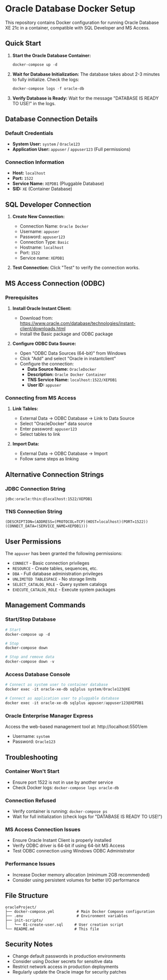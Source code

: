 # Oracle Database Docker Setup

This repository contains Docker configuration for running Oracle Database XE 21c in a container, compatible with SQL Developer and MS Access.

## Quick Start

1. **Start the Oracle Database Container:**
   ```powershell
   docker-compose up -d
   ```

2. **Wait for Database Initialization:**
   The database takes about 2-3 minutes to fully initialize. Check the logs:
   ```powershell
   docker-compose logs -f oracle-db
   ```

3. **Verify Database is Ready:**
   Wait for the message "DATABASE IS READY TO USE!" in the logs.

## Database Connection Details

### Default Credentials
- **System User:** `system` / `Oracle123`
- **Application User:** `appuser` / `appuser123` (Full permissions)

### Connection Information
- **Host:** `localhost`
- **Port:** `1522`
- **Service Name:** `XEPDB1` (Pluggable Database)
- **SID:** `XE` (Container Database)

## SQL Developer Connection

1. **Create New Connection:**
   - Connection Name: `Oracle Docker`
   - Username: `appuser`
   - Password: `appuser123`
   - Connection Type: `Basic`
   - Hostname: `localhost`
   - Port: `1522`
   - Service name: `XEPDB1`

2. **Test Connection:**
   Click "Test" to verify the connection works.

## MS Access Connection (ODBC)

### Prerequisites
1. **Install Oracle Instant Client:**
   - Download from: https://www.oracle.com/database/technologies/instant-client/downloads.html
   - Install the Basic package and ODBC package

2. **Configure ODBC Data Source:**
   - Open "ODBC Data Sources (64-bit)" from Windows
   - Click "Add" and select "Oracle in instantclient"
   - Configure the connection:
     - **Data Source Name:** `OracleDocker`
     - **Description:** `Oracle Docker Container`
     - **TNS Service Name:** `localhost:1522/XEPDB1`
     - **User ID:** `appuser`

### Connecting from MS Access
1. **Link Tables:**
   - External Data → ODBC Database → Link to Data Source
   - Select "OracleDocker" data source
   - Enter password: `appuser123`
   - Select tables to link

2. **Import Data:**
   - External Data → ODBC Database → Import
   - Follow same steps as linking

## Alternative Connection Strings

### JDBC Connection String
```
jdbc:oracle:thin:@localhost:1522/XEPDB1
```

### TNS Connection String
```
(DESCRIPTION=(ADDRESS=(PROTOCOL=TCP)(HOST=localhost)(PORT=1522))(CONNECT_DATA=(SERVICE_NAME=XEPDB1)))
```

## User Permissions

The `appuser` has been granted the following permissions:
- `CONNECT` - Basic connection privileges
- `RESOURCE` - Create tables, sequences, etc.
- `DBA` - Full database administration privileges
- `UNLIMITED TABLESPACE` - No storage limits
- `SELECT_CATALOG_ROLE` - Query system catalogs
- `EXECUTE_CATALOG_ROLE` - Execute system packages

## Management Commands

### Start/Stop Database
```powershell
# Start
docker-compose up -d

# Stop
docker-compose down

# Stop and remove data
docker-compose down -v
```

### Access Database Console
```powershell
# Connect as system user to container database
docker exec -it oracle-xe-db sqlplus system/Oracle123@XE

# Connect as application user to pluggable database
docker exec -it oracle-xe-db sqlplus appuser/appuser123@XEPDB1
```

### Oracle Enterprise Manager Express
Access the web-based management tool at: http://localhost:5501/em

- Username: `system`
- Password: `Oracle123`

## Troubleshooting

### Container Won't Start
- Ensure port 1522 is not in use by another service
- Check Docker logs: `docker-compose logs oracle-db`

### Connection Refused
- Verify container is running: `docker-compose ps`
- Wait for full initialization (check logs for "DATABASE IS READY TO USE!")

### MS Access Connection Issues
- Ensure Oracle Instant Client is properly installed
- Verify ODBC driver is 64-bit if using 64-bit MS Access
- Test ODBC connection using Windows ODBC Administrator

### Performance Issues
- Increase Docker memory allocation (minimum 2GB recommended)
- Consider using persistent volumes for better I/O performance

## File Structure

```
oracleProject/
├── docker-compose.yml          # Main Docker Compose configuration
├── .env                        # Environment variables
├── init-scripts/
│   └── 01-create-user.sql     # User creation script
└── README.md                  # This file
```

## Security Notes

- Change default passwords in production environments
- Consider using Docker secrets for sensitive data
- Restrict network access in production deployments
- Regularly update the Oracle image for security patches